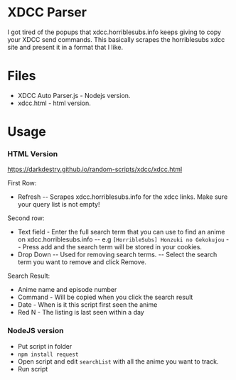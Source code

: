 # XDCC Parser

I got tired of the popups that xdcc.horriblesubs.info keeps giving to copy your XDCC send commands. This basically scrapes the horriblesubs xdcc site and present it in a format that I like.

# Files

- XDCC Auto Parser.js - Nodejs version. 
- xdcc.html - html version.

# Usage

### HTML Version

https://darkdestry.github.io/random-scripts/xdcc/xdcc.html

First Row:

- Refresh
-- Scrapes xdcc.horriblesubs.info for the xdcc links. Make sure your query list is not empty!

Second row:

- Text field - Enter the full search term that you can use to find an anime on xdcc.horriblesubs.info
-- e.g `[HorribleSubs] Honzuki no Gekokujou`
-- Press add and the search term will be stored in your cookies.
- Drop Down
-- Used for removing search terms.
-- Select the search term you want to remove and click Remove.

Search Result:

- Anime name and episode number
- Command - Will be copied when you click the search result
- Date - When is it this script first seen the anime
- Red N - The listing is last seen within a day

### NodeJS version

- Put script in folder
- `npm install request`
- Open script and edit `searchList` with all the anime you want to track.
- Run script

